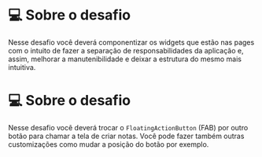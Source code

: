 # 💻 Sobre o desafio

Nesse desafio você deverá componentizar os widgets que estão nas pages com o intuito de fazer a separação de responsabilidades da aplicação e, assim, melhorar a manutenibilidade e deixar a estrutura do mesmo mais intuitiva.


# 💻 Sobre o desafio

Nesse desafio você deverá trocar o `FloatingActionButton` (FAB) por outro botão para chamar a tela de criar notas. Você pode fazer também outras customizações como mudar a posição do botão por exemplo.
